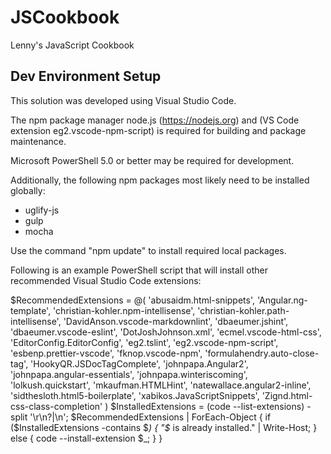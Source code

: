 JSCookbook
==========

Lenny's JavaScript Cookbook

Dev Environment Setup
---------------------

This solution was developed using Visual Studio Code.

The npm package manager node.js (https://nodejs.org) and (VS Code extension eg2.vscode-npm-script) is required for building and package maintenance.

Microsoft PowerShell 5.0 or better may be required for development.

Additionally, the following npm packages most likely need to be installed globally:

- uglify-js
- gulp
- mocha

Use the command "npm update" to install required local packages.

Following is an example PowerShell script that will install other recommended Visual Studio Code extensions:

$RecommendedExtensions = @(
        'abusaidm.html-snippets',
        'Angular.ng-template',
        'christian-kohler.npm-intellisense',
        'christian-kohler.path-intellisense',
        'DavidAnson.vscode-markdownlint',
        'dbaeumer.jshint',
        'dbaeumer.vscode-eslint',
        'DotJoshJohnson.xml',
        'ecmel.vscode-html-css',
        'EditorConfig.EditorConfig',
        'eg2.tslint',
        'eg2.vscode-npm-script',
        'esbenp.prettier-vscode',
        'fknop.vscode-npm',
        'formulahendry.auto-close-tag',
        'HookyQR.JSDocTagComplete',
        'johnpapa.Angular2',
        'johnpapa.angular-essentials',
        'johnpapa.winteriscoming',
        'lolkush.quickstart',
        'mkaufman.HTMLHint',
        'natewallace.angular2-inline',
        'sidthesloth.html5-boilerplate',
        'xabikos.JavaScriptSnippets',
        'Zignd.html-css-class-completion'
)
$InstalledExtensions = (code --list-extensions) -split '\r\n?|\n';
$RecommendedExtensions | ForEach-Object {
    if ($InstalledExtensions -contains $_) {
        "$_ is already installed." | Write-Host;
    } else {
        code --install-extension $_;
    }
}